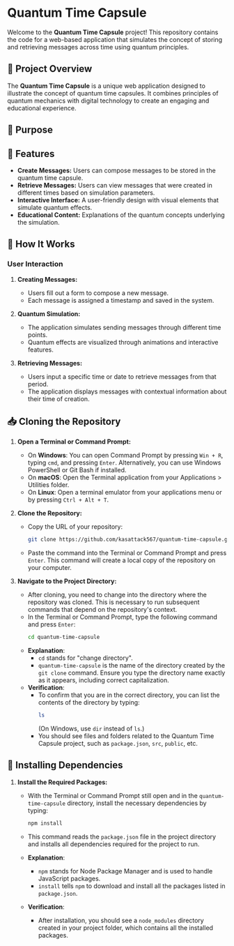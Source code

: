 # Quantum Time Capsule

Welcome to the **Quantum Time Capsule** project! This repository contains the code for a web-based application that simulates the concept of storing and retrieving messages across time using quantum principles.

## 📖 Project Overview

The **Quantum Time Capsule** is a unique web application designed to illustrate the concept of quantum time capsules. It combines principles of quantum mechanics with digital technology to create an engaging and educational experience.

## 🎯 Purpose


## 🌟 Features

- **Create Messages:** Users can compose messages to be stored in the quantum time capsule.
- **Retrieve Messages:** Users can view messages that were created in different times based on simulation parameters.
- **Interactive Interface:** A user-friendly design with visual elements that simulate quantum effects.
- **Educational Content:** Explanations of the quantum concepts underlying the simulation.

## 🔧 How It Works

### User Interaction

1. **Creating Messages:**
   - Users fill out a form to compose a new message.
   - Each message is assigned a timestamp and saved in the system.

2. **Quantum Simulation:**
   - The application simulates sending messages through different time points.
   - Quantum effects are visualized through animations and interactive features.

3. **Retrieving Messages:**
   - Users input a specific time or date to retrieve messages from that period.
   - The application displays messages with contextual information about their time of creation.

## 📥 Cloning the Repository

1. **Open a Terminal or Command Prompt:**
   - On **Windows**: You can open Command Prompt by pressing `Win + R`, typing `cmd`, and pressing `Enter`. Alternatively, you can use Windows PowerShell or Git Bash if installed.
   - On **macOS**: Open the Terminal application from your Applications > Utilities folder.
   - On **Linux**: Open a terminal emulator from your applications menu or by pressing `Ctrl + Alt + T`.

2. **Clone the Repository:**
   - Copy the URL of your repository:
     ```bash
     git clone https://github.com/kasattack567/quantum-time-capsule.git
     ```
   - Paste the command into the Terminal or Command Prompt and press `Enter`. This command will create a local copy of the repository on your computer.

3. **Navigate to the Project Directory:**
   - After cloning, you need to change into the directory where the repository was cloned. This is necessary to run subsequent commands that depend on the repository's context.
   - In the Terminal or Command Prompt, type the following command and press `Enter`:
     ```bash
     cd quantum-time-capsule
     ```
   - **Explanation**:
     - `cd` stands for "change directory".
     - `quantum-time-capsule` is the name of the directory created by the `git clone` command. Ensure you type the directory name exactly as it appears, including correct capitalization.
   - **Verification**:
     - To confirm that you are in the correct directory, you can list the contents of the directory by typing:
       ```bash
       ls
       ```
       (On Windows, use `dir` instead of `ls`.)
     - You should see files and folders related to the Quantum Time Capsule project, such as `package.json`, `src`, `public`, etc.

## 🧩 Installing Dependencies

1. **Install the Required Packages:**
   - With the Terminal or Command Prompt still open and in the `quantum-time-capsule` directory, install the necessary dependencies by typing:
     ```bash
     npm install
     ```
   - This command reads the `package.json` file in the project directory and installs all dependencies required for the project to run.

   - **Explanation**:
     - `npm` stands for Node Package Manager and is used to handle JavaScript packages.
     - `install` tells `npm` to download and install all the packages listed in `package.json`.

   - **Verification**:
     - After installation, you should see a `node_modules` directory created in your project folder, which contains all the installed packages.
